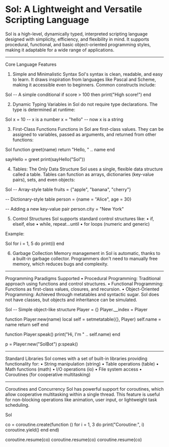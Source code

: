 # Sol: A Lightweight and Versatile Scripting Language
Sol is a high-level, dynamically typed, interpreted scripting language designed with simplicity, efficiency, and flexibility in mind. It supports procedural, functional, and basic object-oriented programming styles, making it adaptable for a wide range of applications.
________________________________________
Core Language Features
1. Simple and Minimalistic Syntax
Sol's syntax is clean, readable, and easy to learn. It draws inspiration from languages like Pascal and Scheme, making it accessible even to beginners. Common constructs include:

Sol
-- A simple conditional
if score > 100 then
  print("High score!")
end

2. Dynamic Typing
Variables in Sol do not require type declarations. The type is determined at runtime:

Sol
x = 10        -- x is a number
x = "hello"   -- now x is a string

3. First-Class Functions
Functions in Sol are first-class values. They can be assigned to variables, passed as arguments, and returned from other functions:

Sol
function greet(name)
  return "Hello, " .. name
end

sayHello = greet
print(sayHello("Sol"))

4. Tables: The Only Data Structure
Sol uses a single, flexible data structure called a table. Tables can function as arrays, dictionaries (key-value pairs), sets, and even objects:

Sol
-- Array-style table
fruits = {"apple", "banana", "cherry"}

-- Dictionary-style table
person = {name = "Alice", age = 30}

-- Adding a new key-value pair
person.city = "New York"

5. Control Structures
Sol supports standard control structures like:
•	if, elseif, else
•	while, repeat...until
•	for loops (numeric and generic)

Example:

Sol
for i = 1, 5 do
  print(i)
end

6. Garbage Collection
Memory management in Sol is automatic, thanks to a built-in garbage collector. Programmers don't need to manually free memory, which reduces bugs and complexity.
________________________________________
Programming Paradigms Supported
•	Procedural Programming: Traditional approach using functions and control structures.
•	Functional Programming: Functions as first-class values, closures, and recursion.
•	Object-Oriented Programming: Achieved through metatables and syntactic sugar. Sol does not have classes, but objects and inheritance can be simulated.

Sol
-- Simple object-like structure
Player = {}
Player.__index = Player

function Player:new(name)
  local self = setmetatable({}, Player)
  self.name = name
  return self
end

function Player:speak()
  print("Hi, I'm " .. self.name)
end

p = Player:new("SolBot")
p:speak()

________________________________________
Standard Libraries
Sol comes with a set of built-in libraries providing functionality for:
•	String manipulation (string)
•	Table operations (table)
•	Math functions (math)
•	I/O operations (io)
•	File system access
•	Coroutines (for cooperative multitasking)

________________________________________
Coroutines and Concurrency
Sol has powerful support for coroutines, which allow cooperative multitasking within a single thread. This feature is useful for non-blocking operations like animation, user input, or lightweight task scheduling.

Sol

co = coroutine.create(function ()
  for i = 1, 3 do
    print("Coroutine:", i)
    coroutine.yield()
  end
end)

coroutine.resume(co)
coroutine.resume(co)
coroutine.resume(co)
